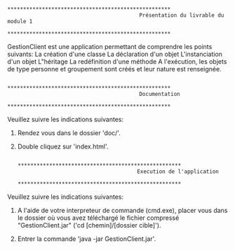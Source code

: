                                       **************************************************** 
                                              Présentation du livrable du module 1  
                                       ****************************************************
GestionClient est une application permettant de comprendre les points suivants:
La création d'une classe
La déclaration d'un objet
L'instanciation d'un objet
L"héritage
La redéfinition d'une méthode
A l'exécution, les objets de type personne et groupement sont créés et leur nature est renseignée.

                                       **************************************************** 
                                              Documentation
                                       ****************************************************
Veuillez suivre les indications suivantes:

1) Rendez vous dans le dossier 'doc/'.

2) Double cliquez sur 'index.html'.

	                                  ****************************************************
                                             Execution de l'application    		
	                                 ****************************************************
Veuillez suivre les indications suivantes:
	
1) 	A l'aide de votre interpreteur de commande (cmd.exe),
	placer vous dans le dossier où vous avez téléchargé
	le fichier compressé "GestionClient.jar"
	('cd [chemin]/[dossier cible]').

2)	Entrer la commande 'java -jar GestionClient.jar'.

